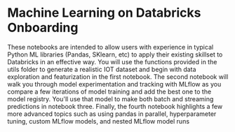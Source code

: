 # Machine Learning on Databricks Onboarding

These notebooks are intended to allow users with experience in typical Python ML libraries (Pandas, SKlearn, etc) to apply their existing skillset to Databricks in an effective way. You will use the functions provided in the utils folder to generate a realistic IOT dataset and begin with data exploration and featurization in the first notebook. The second notebook will walk you through model experimentation and tracking with MLflow as you compare a few iterations of model training and add the best one to the model registry. You'll use that model to make both batch and streaming predictions in notebook three. Finally, the fourth notebook highlights a few more advanced topics such as using pandas in parallel, hyperparameter tuning, custom MLflow models, and nested MLflow model runs
